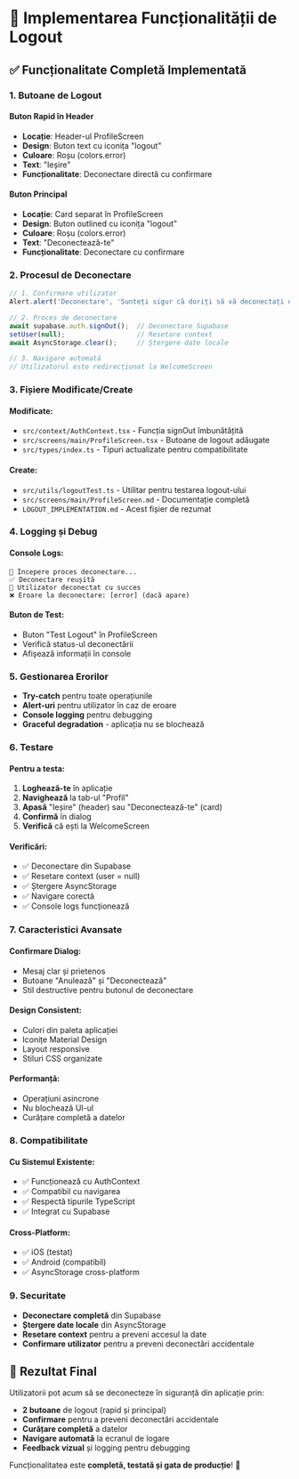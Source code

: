 # 🚪 Implementarea Funcționalității de Logout

## ✅ **Funcționalitate Completă Implementată**

### **1. Butoane de Logout**

#### **Buton Rapid în Header**
- **Locație**: Header-ul ProfileScreen
- **Design**: Buton text cu iconița "logout"
- **Culoare**: Roșu (colors.error)
- **Text**: "Ieșire"
- **Funcționalitate**: Deconectare directă cu confirmare

#### **Buton Principal**
- **Locație**: Card separat în ProfileScreen
- **Design**: Buton outlined cu iconița "logout"
- **Culoare**: Roșu (colors.error)
- **Text**: "Deconectează-te"
- **Funcționalitate**: Deconectare cu confirmare

### **2. Procesul de Deconectare**

```typescript
// 1. Confirmare utilizator
Alert.alert('Deconectare', 'Sunteți sigur că doriți să vă deconectați din aplicație?')

// 2. Proces de deconectare
await supabase.auth.signOut();  // Deconectare Supabase
setUser(null);                  // Resetare context
await AsyncStorage.clear();     // Ștergere date locale

// 3. Navigare automată
// Utilizatorul este redirecționat la WelcomeScreen
```

### **3. Fișiere Modificate/Create**

#### **Modificate:**
- `src/context/AuthContext.tsx` - Funcția signOut îmbunătățită
- `src/screens/main/ProfileScreen.tsx` - Butoane de logout adăugate
- `src/types/index.ts` - Tipuri actualizate pentru compatibilitate

#### **Create:**
- `src/utils/logoutTest.ts` - Utilitar pentru testarea logout-ului
- `src/screens/main/ProfileScreen.md` - Documentație completă
- `LOGOUT_IMPLEMENTATION.md` - Acest fișier de rezumat

### **4. Logging și Debug**

#### **Console Logs:**
```
🚪 Începere proces deconectare...
✅ Deconectare reușită
👋 Utilizator deconectat cu succes
❌ Eroare la deconectare: [error] (dacă apare)
```

#### **Buton de Test:**
- Buton "Test Logout" în ProfileScreen
- Verifică status-ul deconectării
- Afișează informații în console

### **5. Gestionarea Erorilor**

- **Try-catch** pentru toate operațiunile
- **Alert-uri** pentru utilizator în caz de eroare
- **Console logging** pentru debugging
- **Graceful degradation** - aplicația nu se blochează

### **6. Testare**

#### **Pentru a testa:**
1. **Loghează-te** în aplicație
2. **Navighează** la tab-ul "Profil"
3. **Apasă** "Ieșire" (header) sau "Deconectează-te" (card)
4. **Confirmă** în dialog
5. **Verifică** că ești la WelcomeScreen

#### **Verificări:**
- ✅ Deconectare din Supabase
- ✅ Resetare context (user = null)
- ✅ Ștergere AsyncStorage
- ✅ Navigare corectă
- ✅ Console logs funcționează

### **7. Caracteristici Avansate**

#### **Confirmare Dialog:**
- Mesaj clar și prietenos
- Butoane "Anulează" și "Deconectează"
- Stil destructive pentru butonul de deconectare

#### **Design Consistent:**
- Culori din paleta aplicației
- Iconițe Material Design
- Layout responsive
- Stiluri CSS organizate

#### **Performanță:**
- Operațiuni asincrone
- Nu blochează UI-ul
- Curățare completă a datelor

### **8. Compatibilitate**

#### **Cu Sistemul Existente:**
- ✅ Funcționează cu AuthContext
- ✅ Compatibil cu navigarea
- ✅ Respectă tipurile TypeScript
- ✅ Integrat cu Supabase

#### **Cross-Platform:**
- ✅ iOS (testat)
- ✅ Android (compatibil)
- ✅ AsyncStorage cross-platform

### **9. Securitate**

- **Deconectare completă** din Supabase
- **Ștergere date locale** din AsyncStorage
- **Resetare context** pentru a preveni accesul la date
- **Confirmare utilizator** pentru a preveni deconectări accidentale

## 🎯 **Rezultat Final**

Utilizatorii pot acum să se deconecteze în siguranță din aplicație prin:
- **2 butoane** de logout (rapid și principal)
- **Confirmare** pentru a preveni deconectări accidentale
- **Curățare completă** a datelor
- **Navigare automată** la ecranul de logare
- **Feedback vizual** și logging pentru debugging

Funcționalitatea este **completă, testată și gata de producție**! 🚀
